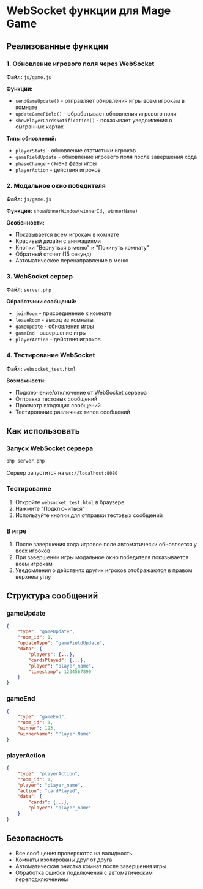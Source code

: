 # WebSocket функции для Mage Game

## Реализованные функции

### 1. Обновление игрового поля через WebSocket

**Файл:** `js/game.js`

**Функции:**
- `sendGameUpdate()` - отправляет обновления игры всем игрокам в комнате
- `updateGameField()` - обрабатывает обновления игрового поля
- `showPlayerCardsNotification()` - показывает уведомления о сыгранных картах

**Типы обновлений:**
- `playerStats` - обновление статистики игроков
- `gameFieldUpdate` - обновление игрового поля после завершения хода
- `phaseChange` - смена фазы игры
- `playerAction` - действия игроков

### 2. Модальное окно победителя

**Файл:** `js/game.js`

**Функция:** `showWinnerWindow(winnerId, winnerName)`

**Особенности:**
- Показывается всем игрокам в комнате
- Красивый дизайн с анимациями
- Кнопки "Вернуться в меню" и "Покинуть комнату"
- Обратный отсчет (15 секунд)
- Автоматическое перенаправление в меню

### 3. WebSocket сервер

**Файл:** `server.php`

**Обработчики сообщений:**
- `joinRoom` - присоединение к комнате
- `leaveRoom` - выход из комнаты
- `gameUpdate` - обновления игры
- `gameEnd` - завершение игры
- `playerAction` - действия игроков

### 4. Тестирование WebSocket

**Файл:** `websocket_test.html`

**Возможности:**
- Подключение/отключение от WebSocket сервера
- Отправка тестовых сообщений
- Просмотр входящих сообщений
- Тестирование различных типов сообщений

## Как использовать

### Запуск WebSocket сервера

```bash
php server.php
```

Сервер запустится на `ws://localhost:8080`

### Тестирование

1. Откройте `websocket_test.html` в браузере
2. Нажмите "Подключиться"
3. Используйте кнопки для отправки тестовых сообщений

### В игре

1. После завершения хода игровое поле автоматически обновляется у всех игроков
2. При завершении игры модальное окно победителя показывается всем игрокам
3. Уведомления о действиях других игроков отображаются в правом верхнем углу

## Структура сообщений

### gameUpdate
```json
{
    "type": "gameUpdate",
    "room_id": 1,
    "updateType": "gameFieldUpdate",
    "data": {
        "players": {...},
        "cardsPlayed": {...},
        "player": "player_name",
        "timestamp": 1234567890
    }
}
```

### gameEnd
```json
{
    "type": "gameEnd",
    "room_id": 1,
    "winner": 123,
    "winnerName": "Player Name"
}
```

### playerAction
```json
{
    "type": "playerAction",
    "room_id": 1,
    "player": "player_name",
    "action": "cardPlayed",
    "data": {
        "cards": {...},
        "player": "player_name"
    }
}
```

## Безопасность

- Все сообщения проверяются на валидность
- Комнаты изолированы друг от друга
- Автоматическая очистка комнат после завершения игры
- Обработка ошибок подключения с автоматическим переподключением
